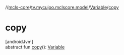 //[mcls-core](../../../index.md)/[tv.mycujoo.mclscore.model](../index.md)/[Variable](index.md)/[copy](copy.md)

# copy

[androidJvm]\
abstract fun [copy](copy.md)(): [Variable](index.md)
